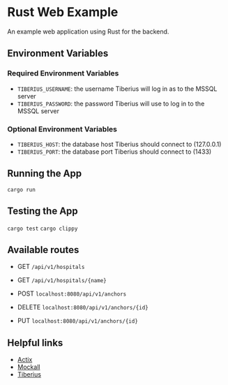 # Rust Web Example

An example web application using Rust for the backend.

## Environment Variables

### Required Environment Variables
- `TIBERIUS_USERNAME`: the username Tiberius will log in as to the MSSQL server
- `TIBERIUS_PASSWORD`: the password Tiberius will use to log in to the MSSQL server

### Optional Environment Variables
- `TIBERIUS_HOST`: the database host Tiberius should connect to (127.0.0.1)
- `TIBERIUS_PORT`: the database port Tiberius should connect to (1433)

## Running the App

`cargo run`

## Testing the App

`cargo test`
`cargo clippy`

## Available routes

- GET `/api/v1/hospitals`
- GET `/api/v1/hospitals/{name}`

- POST `localhost:8080/api/v1/anchors`
- DELETE `localhost:8080/api/v1/anchors/{id}`
- PUT `localhost:8080/api/v1/anchors/{id}`

## Helpful links

- [Actix](https://actix.rs/docs/getting-started)
- [Mockall](https://crates.io/crates/mockall)
- [Tiberius](https://crates.io/crates/tiberius)